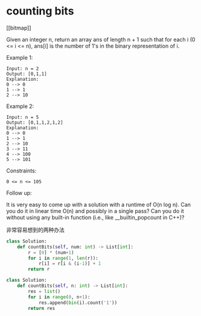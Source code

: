 # counting bits

[[bitmap]]

Given an integer n, return an array ans of length n + 1 such that for each i (0 <= i <= n), ans[i] is the number of 1's in the binary representation of i.

Example 1:

```text
Input: n = 2
Output: [0,1,1]
Explanation:
0 --> 0
1 --> 1
2 --> 10
```

Example 2:

```text
Input: n = 5
Output: [0,1,1,2,1,2]
Explanation:
0 --> 0
1 --> 1
2 --> 10
3 --> 11
4 --> 100
5 --> 101
```

Constraints:

```0 <= n <= 105```

Follow up:

It is very easy to come up with a solution with a runtime of O(n log n). Can you do it in linear time O(n) and possibly in a single pass?
Can you do it without using any built-in function (i.e., like __builtin_popcount in C++)?

非常容易想到的两种办法

```python
class Solution:
    def countBits(self, num: int) -> List[int]:
        r = [0] * (num+1)
        for i in range(1, len(r)):
            r[i] = r[i & (i-1)] + 1
        return r
```

```python
class Solution:
    def countBits(self, n: int) -> List[int]:
        res = list()
        for i in range(0, n+1):
            res.append(bin(i).count('1'))
        return res
```
